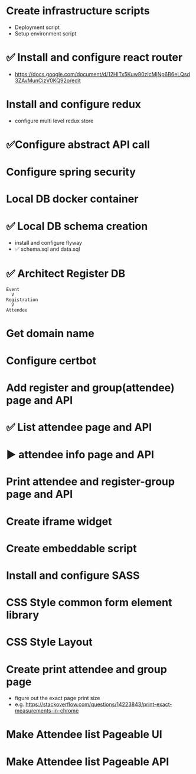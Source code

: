 # Create infrastructure scripts
- Deployment script
- Setup environment script

# ✅ Install and configure react router
- https://docs.google.com/document/d/12HlTx5Kuw90zIcMjNp6B6eLQsd3ZAvMunCizV0KQ92o/edit

# Install and configure redux
- configure multi level redux store

# ✅Configure abstract API call 

# Configure spring security

# Local DB docker container

# ✅ Local DB schema creation
- install and configure flyway
- ✅ schema.sql and data.sql

# ✅ Architect Register DB

```
Event
  V
Registration
  V
Attendee
```
# Get domain name

# Configure certbot

# Add register and group(attendee) page and API

# ✅ List attendee page and API

# ▶️ attendee info page and API

# Print attendee and register-group page and API

# Create iframe widget

# Create embeddable script

# Install and configure SASS

# CSS Style common form element library

# CSS Style Layout

# Create print attendee and group page
- figure out the exact page print size
- e.g. https://stackoverflow.com/questions/14223843/print-exact-measurements-in-chrome

# Make Attendee list Pageable UI

# Make Attendee list Pageable API



